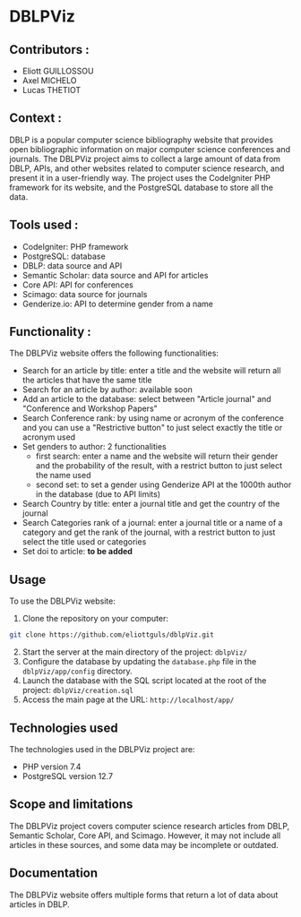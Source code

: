 # DBLPViz

## Contributors :
- Eliott GUILLOSSOU
- Axel MICHELO
- Lucas THETIOT

## Context :
DBLP is a popular computer science bibliography website that provides open bibliographic information on major computer science conferences and journals. The DBLPViz project aims to collect a large amount of data from DBLP, APIs, and other websites related to computer science research, and present it in a user-friendly way. The project uses the CodeIgniter PHP framework for its website, and the PostgreSQL database to store all the data.

## Tools used :
- CodeIgniter: PHP framework
- PostgreSQL: database
- DBLP: data source and API
- Semantic Scholar: data source and API for articles
- Core API: API for conferences
- Scimago: data source for journals
- Genderize.io: API to determine gender from a name

## Functionality :
The DBLPViz website offers the following functionalities:
- Search for an article by title: enter a title and the website will return all the articles that have the same title
- Search for an article by author: available soon
- Add an article to the database: select between "Article journal" and "Conference and Workshop Papers"
- Search Conference rank: by using name or acronym of the conference and you can use a "Restrictive button" to just select exactly the title or acronym used
- Set genders to author: 2 functionalities
    - first search: enter a name and the website will return their gender and the probability of the result, with a restrict button to just select the name used
    - second set: to set a gender using Genderize API at the 1000th author in the database (due to API limits)
- Search Country by title: enter a journal title and get the country of the journal
- Search Categories rank of a journal: enter a journal title or a name of a category and get the rank of the journal, with a restrict button to just select the title used or categories
- Set doi to article: **to be added**

## Usage
To use the DBLPViz website:
1. Clone the repository on your computer: 
```bash
git clone https://github.com/eliottguls/dblpViz.git
```
2. Start the server at the main directory of the project: `dblpViz/`
3. Configure the database by updating the `database.php` file in the `dblpViz/app/config` directory.
4. Launch the database with the SQL script located at the root of the project: `dblpViz/creation.sql`
5. Access the main page at the URL: `http://localhost/app/`

## Technologies used
The technologies used in the DBLPViz project are:
- PHP version 7.4
- PostgreSQL version 12.7

## Scope and limitations
The DBLPViz project covers computer science research articles from DBLP, Semantic Scholar, Core API, and Scimago. However, it may not include all articles in these sources, and some data may be incomplete or outdated.

## Documentation
The DBLPViz website offers multiple forms that return a lot of data about articles in DBLP.




